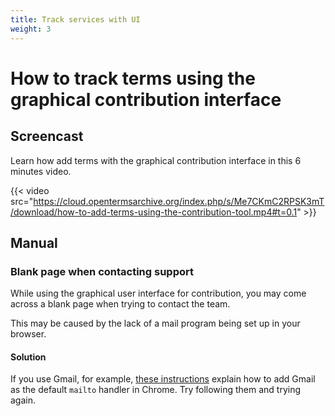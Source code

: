 ```yaml
---
title: Track services with UI
weight: 3
---
```


# How to track terms using the graphical contribution interface

## Screencast

Learn how add terms with the graphical contribution interface in this 6 minutes video.

{{< video src="https://cloud.opentermsarchive.org/index.php/s/Me7CKmC2RPSK3mT/download/how-to-add-terms-using-the-contribution-tool.mp4#t=0.1" >}}

## Manual

### Blank page when contacting support

While using the graphical user interface for contribution, you may come across a blank page when trying to contact the team.

This may be caused by the lack of a mail program being set up in your browser.

#### Solution

If you use Gmail, for example, [these instructions](https://support.google.com/chrome/thread/57026170/how-to-add-gmail-as-default-mailto-handler) explain how to add Gmail as the default `mailto` handler in Chrome. Try following them and trying again.

